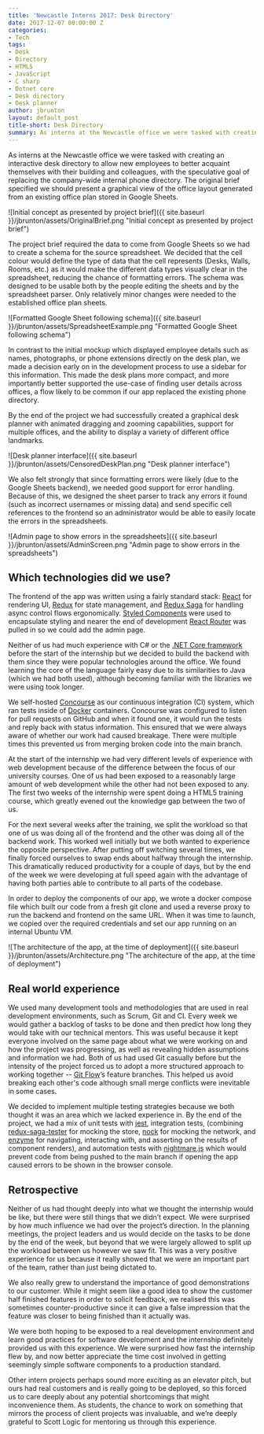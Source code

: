 ```yaml
---
title: 'Newcastle Interns 2017: Desk Directory'
date: 2017-12-07 00:00:00 Z
categories:
- Tech
tags:
- Desk
- Directory
- HTML5
- JavaScript
- C sharp
- Dotnet core
- Desk directory
- Desk planner
author: jbrunton
layout: default_post
title-short: Desk Directory
summary: As interns at the Newcastle office we were tasked with creating an interactive desk directory to allow new employees to better acquaint themselves with their building and colleagues, with the speculative goal of replacing the company-wide internal phone directory. The original brief specified we should present a graphical view of the office layout generated from an existing office plan stored in Google Sheets.
---
```


As interns at the Newcastle office we were tasked with creating an interactive desk directory to allow new employees to better acquaint themselves with their building and colleagues, with the speculative goal of replacing the company-wide internal phone directory. The original brief specified we should present a graphical view of the office layout generated from an existing office plan stored in Google Sheets.

![Initial concept as presented by project brief]({{ site.baseurl }}/jbrunton/assets/OriginalBrief.png "Initial concept as presented by project brief")

The project brief required the data to come from Google Sheets so we had to create a schema for the source spreadsheet. We decided that the cell colour would define the type of data that the cell represents (Desks, Walls, Rooms, etc.) as it would make the different data types visually clear in the spreadsheet, reducing the chance of formatting errors. The schema was designed to be usable both by the people editing the sheets and by the spreadsheet parser. Only relatively minor changes were needed to the established office plan sheets.

![Formatted Google Sheet following schema]({{ site.baseurl }}/jbrunton/assets/SpreadsheetExample.png "Formatted Google Sheet following schema")

In contrast to the initial mockup which displayed employee details such as names, photographs, or phone extensions directly on the desk plan, we made a decision early on in the development process to use a sidebar for this information. This made the desk plans more compact, and more importantly better supported the use-case of finding user details across offices, a flow likely to be common if our app replaced the existing phone directory.

By the end of the project we had successfully created a graphical desk planner with animated dragging and zooming capabilities, support for multiple offices, and the ability to display a variety of different office landmarks.

![Desk planner interface]({{ site.baseurl }}/jbrunton/assets/CensoredDeskPlan.png "Desk planner interface")

We also felt strongly that since formatting errors were likely (due to the Google Sheets backend), we needed good support for error handling. Because of this, we designed the sheet parser to track any errors it found (such as incorrect usernames or missing data) and send specific cell references to the frontend so an administrator would be able to easily locate the errors in the spreadsheets.

![Admin page to show errors in the spreadsheets]({{ site.baseurl }}/jbrunton/assets/AdminScreen.png "Admin page to show errors in the spreadsheets")


## Which technologies did we use?
The frontend of the app was written using a fairly standard stack: [React](https://facebook.github.io/react/) for rendering UI, [Redux](http://redux.js.org/) for state management, and [Redux Saga](https://redux-saga.js.org/) for handling async control flows ergonomically. [Styled Components](https://www.styled-components.com/) were used to encapsulate styling and nearer the end of development [React Router](https://reacttraining.com/react-router/) was pulled in so we could add the admin page.

Neither of us had much experience with C# or the [.NET Core framework](https://www.microsoft.com/net/core) before the start of the internship but we decided to build the backend with them since they were popular technologies around the office. We found learning the core of the language fairly easy due to its similarities to Java (which we had both used), although becoming familiar with the libraries we were using took longer.

We self-hosted [Concourse](http://concourse.ci/) as our continuous integration (CI) system, which ran tests inside of [Docker](https://www.docker.com) containers. Concourse was configured to listen for pull requests on GitHub and when it found one, it would run the tests and reply back with status information. This ensured that we were always aware of whether our work had caused breakage. There were multiple times this prevented us from merging broken code into the main branch.

At the start of the internship we had very different levels of experience with web development because of the difference between the focus of our university courses. One of us had been exposed to a reasonably large amount of web development while the other had not been exposed to any. The first two weeks of the internship were spent doing a HTML5 training course, which greatly evened out the knowledge gap between the two of us.

For the next several weeks after the training, we split the workload so that one of us was doing all of the frontend and the other was doing all of the backend work. This worked well initially but we both wanted to experience the opposite perspective. After putting off switching several times, we finally forced ourselves to swap ends about halfway through the internship. This dramatically reduced productivity for a couple of days, but by the end of the week we were developing at full speed again with the advantage of having both parties able to contribute to all parts of the codebase.

In order to deploy the components of our app, we wrote a docker compose file which built our code from a fresh git clone and used a reverse proxy to run the backend and frontend on the same URL. When it was time to launch, we copied over the required credentials and set our app running on an internal Ubuntu VM.

![The architecture of the app, at the time of deployment]({{ site.baseurl }}/jbrunton/assets/Architecture.png "The architecture of the app, at the time of deployment")


## Real world experience
We used many development tools and methodologies that are used in real development environments, such as Scrum, Git and CI. Every week we would gather a backlog of tasks to be done and then predict how long they would take with our technical mentors. This was useful because it kept everyone involved on the same page about what we were working on and how the project was progressing, as well as revealing hidden assumptions and information we had. Both of us had used Git casually before but the intensity of the project forced us to adopt a more structured approach to working together -- [Git Flow](http://nvie.com/posts/a-successful-git-branching-model/)’s feature branches. This helped us avoid breaking each other's code although small merge conflicts were inevitable in some cases.

We decided to implement multiple testing strategies because we both thought it was an area which we lacked experience in. By the end of the project, we had a mix of unit tests with [jest](https://facebook.github.io/jest/), integration tests, (combining [redux-saga-tester](https://github.com/wix/redux-saga-tester) for mocking the store, [nock](https://github.com/node-nock/nock) for mocking the network, and [enzyme](https://github.com/airbnb/enzyme) for navigating, interacting with, and asserting on the results of component renders), and automation tests with [nightmare.js](https://github.com/segmentio/nightmare) which would prevent code from being pushed to the main branch if opening the app caused errors to be shown in the browser console.


## Retrospective
Neither of us had thought deeply into what we thought the internship would be like, but there were still things that we didn’t expect. We were surprised by how much influence we had over the project’s direction. In the planning meetings, the project leaders and us would decide on the tasks to be done by the end of the week, but beyond that we were largely allowed to split up the workload between us however we saw fit. This was a very positive experience for us because it really showed that we were an important part of the team, rather than just being dictated to.

We also really grew to understand the importance of good demonstrations to our customer. While it might seem like a good idea to show the customer half finished features in order to solicit feedback, we realised this was sometimes counter-productive since it can give a false impression that the feature was closer to being finished than it actually was.

We were both hoping to be exposed to a real development environment and learn good practices for software development and the internship definitely provided us with this experience. We were surprised how fast the internship flew by, and now better appreciate the time cost involved in getting seemingly simple software components to a production standard.

Other intern projects perhaps sound more exciting as an elevator pitch, but ours had real customers and is really going to be deployed, so this forced us to care deeply about any potential shortcomings that might inconvenience them. As students, the chance to work on something that mirrors the process of client projects was invaluable, and we’re deeply grateful to Scott Logic for mentoring us through this experience.

